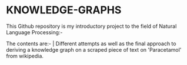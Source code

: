 # KNOWLEDGE-GRAPHS

This Github repository is my introductory project to the field of Natural Language Processing:-

The contents are:-
   | Different attempts as well as the final approach to deriving a knowledge graph on a scraped piece of text on 'Paracetamol' from wikipedia.
